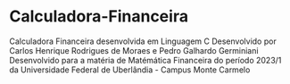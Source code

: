 # Calculadora-Financeira
Calculadora Financeira desenvolvida em Linguagem C 
Desenvolvido por Carlos Henrique Rodrigues de Moraes e Pedro Galhardo Germiniani 
Desenvolvido para a matéria de Matémática Financeira do período 2023/1 da Universidade Federal de Uberlândia - Campus Monte Carmelo
